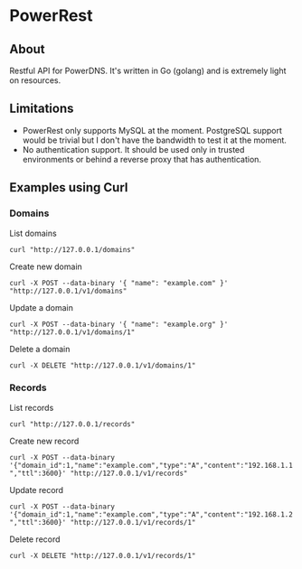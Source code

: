 # PowerRest

## About

Restful API for PowerDNS. It's written in Go (golang) and is extremely light on resources.

## Limitations
* PowerRest only supports MySQL at the moment. PostgreSQL support would be trivial but I don't have the bandwidth to test it at the moment.
* No authentication support. It should be used only in trusted environments or behind a reverse proxy that has authentication.

## Examples using Curl

### Domains

List domains

`curl "http://127.0.0.1/domains"`

Create new domain

`curl -X POST --data-binary '{ "name": "example.com" }' "http://127.0.0.1/v1/domains"`

Update a domain

`curl -X POST --data-binary '{ "name": "example.org" }' "http://127.0.0.1/v1/domains/1"`

Delete a domain

`curl -X DELETE "http://127.0.0.1/v1/domains/1"`

### Records

List records

`curl "http://127.0.0.1/records"`

Create new record

`curl -X POST --data-binary '{"domain_id":1,"name":"example.com","type":"A","content":"192.168.1.1","ttl":3600}' "http://127.0.0.1/v1/records"`

Update record

`curl -X POST --data-binary '{"domain_id":1,"name":"example.com","type":"A","content":"192.168.1.2","ttl":3600}' "http://127.0.0.1/v1/records/1"`

Delete record

`curl -X DELETE "http://127.0.0.1/v1/records/1"`
